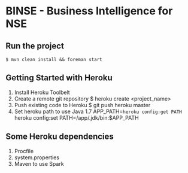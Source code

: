 # BINSE - Business Intelligence for NSE

## Run the project
``
$ mvn clean install && foreman start
``

## Getting Started with Heroku
1. Install Heroku Toolbelt
2. Create a remote git repository
$ heroku create <project_name>
3. Push existing code to Heroku
$ git push heroku master
4. Set heroku path to use Java 1.7 
APP_PATH=`heroku config:get PATH`
heroku config:set PATH=/app/.jdk/bin:$APP_PATH

## Some Heroku dependencies
1. Procfile
2. system.properties
3. Maven to use Spark